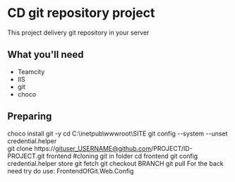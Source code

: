 # CD git repository project

This project delivery  git repository in your server
## What you'll need
- Teamcity
- IIS
- git
- choco

## Preparing
  choco install git -y
  cd C:\inetpub\wwwroot\SITE
  git config --system --unset credential.helper                                       
  git clone https://gituser_USERNAME@github.com/PROJECT/ID-PROJECT.git frontend        #cloning git in folder
  cd frontend
  git config credential.helper store
  git fetch
  git checkout BRANCH
  git pull
For the back need try do use: FrontendOfGit.Web.Config
